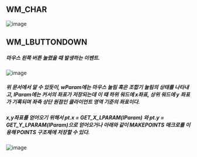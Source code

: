 ## WM_CHAR

![image](https://user-images.githubusercontent.com/52204522/110230722-2cc5af00-7f56-11eb-8c1a-b0905cc373aa.png)

## WM_LBUTTONDOWN

##### 마우스 왼쪽 버튼 눌렸을 때 발생하는 이벤트.

![image](https://user-images.githubusercontent.com/52204522/110230888-74990600-7f57-11eb-8fdd-7b60c7fd56bc.png)

##### 위 문서에서 알 수 있듯이, wParam에는 마우스 눌림 혹은 조합기 눌림의 상태를 나타내고, lParam에는 커서의 좌표가 저장되는데 이 때 하위 워드에 x좌표, 상위 워드에 y 좌표가 기록되며 좌측 상단 원점인 클라이언트 영역 기준의 좌표이다.
##### x,y좌표를 얻어오기 위해서 pt.x = GET_X_LPARAM(lParam) 와 pt.y = GET_Y_LPARAM(lParam)으로 얻어오거나 아래와 같이 MAKEPOINTS 매크로를 이용해 POINTS 구조체에 저장할 수 있다.

![image](https://user-images.githubusercontent.com/52204522/110230988-3a7c3400-7f58-11eb-9b00-6e6fb40a02ed.png)
